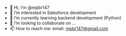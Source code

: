 - 👋 Hi, I’m @mpbr147
- 👀 I’m interested in Salesforce development
- 🌱 I’m currently learning backend development (Python)
- 💞️ I’m looking to collaborate on ...
- 📫 How to reach me: email: mpbr147@gmail.com

<!---
mpbr147/mpbr147 is a ✨ special ✨ repository because its `README.md` (this file) appears on your GitHub profile.
You can click the Preview link to take a look at your changes.
--->
